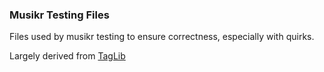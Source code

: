 ### Musikr Testing Files

Files used by musikr testing to ensure correctness, especially with quirks.

Largely derived from [TagLib](https://github.com/taglib/taglib)
